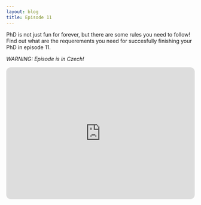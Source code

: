 ```yaml
---
layout: blog
title: Episode 11
---
```


PhD is not just fun for forever, but there are some rules you need to follow! Find out what are the requerements you need for succesfully finishing your PhD in episode 11.
<!--more-->

*WARNING: Episode is in Czech!*

<iframe style="border-radius:12px" src="https://open.spotify.com/embed/episode/3baNmOSiVkg0huoyOB3u3y?utm_source=generator" width="100%" height="352" frameBorder="0" allowfullscreen="" allow="autoplay; clipboard-write; encrypted-media; fullscreen; picture-in-picture" loading="lazy"></iframe>
